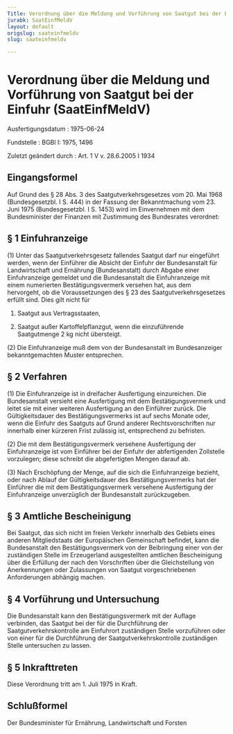 ```yaml
---
Title: Verordnung über die Meldung und Vorführung von Saatgut bei der Einfuhr
jurabk: SaatEinfMeldV
layout: default
origslug: saateinfmeldv
slug: saateinfmeldv

---
```


# Verordnung über die Meldung und Vorführung von Saatgut bei der Einfuhr (SaatEinfMeldV)

Ausfertigungsdatum
:   1975-06-24

Fundstelle
:   BGBl I: 1975, 1496

Zuletzt geändert durch
:   Art. 1 V v. 28.6.2005 I 1934


## Eingangsformel

Auf Grund des § 28 Abs. 3 des Saatgutverkehrsgesetzes vom 20. Mai 1968
(Bundesgesetzbl. I S. 444) in der Fassung der Bekanntmachung vom 23.
Juni 1975 (Bundesgesetzbl. I S. 1453) wird im Einvernehmen mit dem
Bundesminister der Finanzen mit Zustimmung des Bundesrates verordnet:


## § 1 Einfuhranzeige

(1) Unter das Saatgutverkehrsgesetz fallendes Saatgut darf nur
eingeführt werden, wenn der Einführer die Absicht der Einfuhr der
Bundesanstalt für Landwirtschaft und Ernährung (Bundesanstalt) durch
Abgabe einer Einfuhranzeige gemeldet und die Bundesanstalt die
Einfuhranzeige mit einem numerierten Bestätigungsvermerk versehen hat,
aus dem hervorgeht, ob die Voraussetzungen des § 23 des
Saatgutverkehrsgesetzes erfüllt sind. Dies gilt nicht für

1.  Saatgut aus Vertragsstaaten,


2.  Saatgut außer Kartoffelpflanzgut, wenn die einzuführende Saatgutmenge
    2 kg nicht übersteigt.




(2) Die Einfuhranzeige muß dem von der Bundesanstalt im Bundesanzeiger
bekanntgemachten Muster entsprechen.


## § 2 Verfahren

(1) Die Einfuhranzeige ist in dreifacher Ausfertigung einzureichen.
Die Bundesanstalt versieht eine Ausfertigung mit dem
Bestätigungsvermerk und leitet sie mit einer weiteren Ausfertigung an
den Einführer zurück. Die Gültigkeitsdauer des Bestätigungsvermerks
ist auf sechs Monate oder, wenn die Einfuhr des Saatguts auf Grund
anderer Rechtsvorschriften nur innerhalb einer kürzeren Frist zulässig
ist, entsprechend zu befristen.

(2) Die mit dem Bestätigungsvermerk versehene Ausfertigung der
Einfuhranzeige ist vom Einführer bei der Einfuhr der abfertigenden
Zollstelle vorzulegen; diese schreibt die abgefertigten Mengen darauf
ab.

(3) Nach Erschöpfung der Menge, auf die sich die Einfuhranzeige
bezieht, oder nach Ablauf der Gültigkeitsdauer des
Bestätigungsvermerks hat der Einführer die mit dem Bestätigungsvermerk
versehene Ausfertigung der Einfuhranzeige unverzüglich der
Bundesanstalt zurückzugeben.


## § 3 Amtliche Bescheinigung

Bei Saatgut, das sich nicht im freien Verkehr innerhalb des Gebiets
eines anderen Mitgliedstaats der Europäischen Gemeinschaft befindet,
kann die Bundesanstalt den Bestätigungsvermerk von der Beibringung
einer von der zuständigen Stelle im Erzeugerland ausgestellten
amtlichen Bescheinigung über die Erfüllung der nach den Vorschriften
über die Gleichstellung von Anerkennungen oder Zulassungen von Saatgut
vorgeschriebenen Anforderungen abhängig machen.


## § 4 Vorführung und Untersuchung

Die Bundesanstalt kann den Bestätigungsvermerk mit der Auflage
verbinden, das Saatgut bei der für die Durchführung der
Saatgutverkehrskontrolle am Einfuhrort zuständigen Stelle vorzuführen
oder von einer für die Durchführung der Saatgutverkehrskontrolle
zuständigen Stelle untersuchen zu lassen.


## § 5 Inkrafttreten

Diese Verordnung tritt am 1. Juli 1975 in Kraft.


## Schlußformel

Der Bundesminister für Ernährung, Landwirtschaft und Forsten


